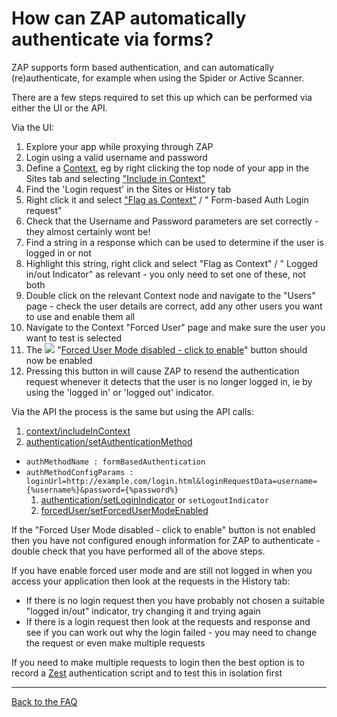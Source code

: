 # How can ZAP automatically authenticate via forms?

ZAP supports form based authentication, and can automatically (re)authenticate, for example when using the Spider or Active Scanner.

There are a few steps required to set this up which can be performed via either the UI or the API.

Via the UI:
  1. Explore your app while proxying through ZAP
  1. Login using a valid username and password
  1. Define a [Context](https://github.com/zaproxy/zap-core-help/wiki/HelpStartConceptsContexts), eg by right clicking the top node of your app in the Sites tab and selecting ["Include in Context"](https://github.com/zaproxy/zap-core-help/wiki/HelpUiTabsSites#include-in-context)
  1. Find the 'Login request' in the Sites or History tab
  1. Right click it and select ["Flag as Context"](https://github.com/zaproxy/zap-core-help/wiki/HelpUiTabsSites#flag-as-context) / "<Context id> Form-based Auth Login request"
  1. Check that the Username and Password parameters are set correctly - they almost certainly wont be!
  1. Find a string in a response which can be used to determine if the user is logged in or not
  1. Highlight this string, right click and select "Flag as Context" / "<Context id> Logged in/out Indicator" as relevant - you only need to set one of these, not both
  1. Double click on the relevant Context node and navigate to the "Users" page - check the user details are correct, add any other users you want to use and enable them all
  1. Navigate to the Context "Forced User" page and make sure the user you want to test is selected
  1. The ![](https://github.com/zaproxy/zap-core-help/wiki/images/fugue/forcedUserOff.png) "[Forced User Mode disabled - click to enable](https://github.com/zaproxy/zap-core-help/wiki/HelpUiTltoolbar#--force-user-mode-on--off)" button should now be enabled
  1. Pressing this button in will cause ZAP to resend the authentication request whenever it detects that the user is no longer logged in, ie by using the 'logged in' or 'logged out' indicator.

Via the API the process is the same but using the API calls:
  1. [context/includeInContext](https://github.com/zaproxy/zaproxy/wiki/ApiGen_context)
  1. [authentication/setAuthenticationMethod](https://github.com/zaproxy/zaproxy/wiki/ApiGen_authentication)
* `authMethodName : formBasedAuthentication`
* `authMethodConfigParams : loginUrl=http://example.com/login.html&loginRequestData=username={%username%}&password={%password%}`
  1. [authentication/setLoginIndicator](https://github.com/zaproxy/zaproxy/wiki/ApiGen_authentication) or `setLogoutIndicator`
  1. [forcedUser/setForcedUserModeEnabled](https://github.com/zaproxy/zaproxy/wiki/ApiGen_forcedUser)

If the "Forced User Mode disabled - click to enable" button is not enabled then you have not configured enough information for ZAP to authenticate - double check that you have performed all of the above steps.

If you have enable forced user mode and are still not logged in when you access your application then look at the requests in the History tab:
* If there is no login request then you have probably not chosen a suitable "logged in/out" indicator, try changing it and trying again
* If there is a login request then look at the requests and response and see if you can work out why the login failed - you may need to change the request or even make multiple requests

If you need to make multiple requests to login then the best option is to record a [Zest](https://github.com/zaproxy/zap-core-help/wiki/HelpAddonsZestZest) authentication script and to test this in isolation first

---

[Back to the FAQ](FAQtoplevel)